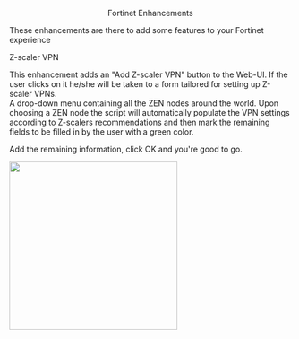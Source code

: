 <p style="text-align: center;">Fortinet Enhancements</p>

<p>These enhancements are there to add some features to your Fortinet experience</p>

<p>Z-scaler VPN</p>

<p>This enhancement adds an &quot;Add Z-scaler VPN&quot; button to the Web-UI. If the user clicks on it he/she will be taken to a form tailored for setting up Z-scaler VPNs.
	<br>A drop-down menu containing all the ZEN nodes around the world. Upon choosing a ZEN node the script will automatically populate the VPN settings according to Z-scalers recommendations and then mark the remaining fields to be filled in by the user with a green color.</p>

<p>Add the remaining information, click OK and you&#39;re good to go.</p>

<p><img src="https://s3-eu-west-1.amazonaws.com/froala-eu/temp_files%2F1537374137646-1537374137646.jpeg" style="width: 300px;" class="fr-fic fr-dib"></p>
